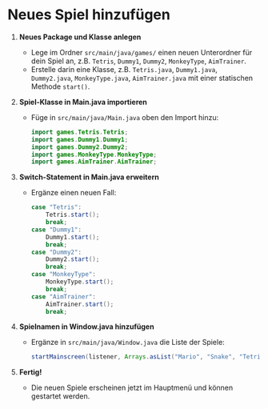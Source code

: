 # Neues Spiel hinzufügen

1. **Neues Package und Klasse anlegen**
   - Lege im Ordner `src/main/java/games/` einen neuen Unterordner für dein Spiel an, z.B. `Tetris`, `Dummy1`, `Dummy2`, `MonkeyType`, `AimTrainer`.
   - Erstelle darin eine Klasse, z.B. `Tetris.java`, `Dummy1.java`, `Dummy2.java`, `MonkeyType.java`, `AimTrainer.java` mit einer statischen Methode `start()`.

2. **Spiel-Klasse in Main.java importieren**
   - Füge in `src/main/java/Main.java` oben den Import hinzu:
     ```java
     import games.Tetris.Tetris;
     import games.Dummy1.Dummy1;
     import games.Dummy2.Dummy2;
     import games.MonkeyType.MonkeyType;
     import games.AimTrainer.AimTrainer;
     ```

3. **Switch-Statement in Main.java erweitern**
   - Ergänze einen neuen Fall:
     ```java
     case "Tetris":
         Tetris.start();
         break;
     case "Dummy1":
         Dummy1.start();
         break;
     case "Dummy2":
         Dummy2.start();
         break;
     case "MonkeyType":
         MonkeyType.start();
         break;
     case "AimTrainer":
         AimTrainer.start();
         break;
     ```

4. **Spielnamen in Window.java hinzufügen**
   - Ergänze in `src/main/java/Window.java` die Liste der Spiele:
     ```java
     startMainscreen(listener, Arrays.asList("Mario", "Snake", "Tetris", "Dummy1", "Dummy2", "MonkeyType", "AimTrainer"));
     ```

5. **Fertig!**
   - Die neuen Spiele erscheinen jetzt im Hauptmenü und können gestartet werden.

